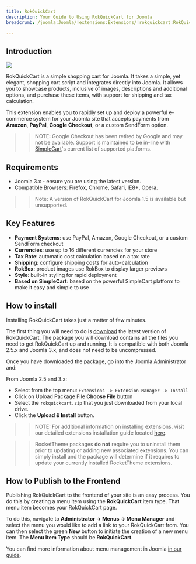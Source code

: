 ```yaml
---
title: RokQuickCart
description: Your Guide to Using RokQuickCart for Joomla
breadcrumb: /joomla:Joomla/!extensions:Extensions/!rokquickcart:RokQuickCart

---
```


Introduction
--------------

![][extension]

RokQuickCart is a simple shopping cart for Joomla. It takes a simple, yet elegant, shopping cart script and integrates directly into Joomla. It allows you to showcase products, inclusive of images, descriptions and additional options, and purchase these items, with support for shipping and tax calculation.

This extension enables you to rapidly set up and deploy a powerful e-commerce system for your Joomla site that accepts payments from **Amazon**, **PayPal**, **Google Checkout**, or a custom SendForm option.

>> NOTE: Google Checkout has been retired by Google and may not be available. Support is maintained to be in-line with [SimpleCart][simplecart]'s current list of supported platforms.

Requirements
------------

* Joomla 3.x - ensure you are using the latest version.
* Compatible Browsers: Firefox, Chrome, Safari, IE8+, Opera.

>> Note: A version of RokQuickCart for Joomla 1.5 is available but unsupported.

Key Features
-----

* **Payment Systems**: use PayPal, Amazon, Google Checkout, or a custom SendForm checkout
* **Currencies**: use up to 16 different currencies for your store
* **Tax Rate**: automatic cost calculation based on a tax rate
* **Shipping**: configure shipping costs for auto-calculation
* **RokBox**: product images use RokBox to display larger previews
* **Style**: built-in styling for rapid deployment
* **Based on SimpleCart**: based on the powerful SimpleCart platform to make it easy and simple to use

How to install
--------------

Installing RokQuickCart takes just a matter of few minutes.

The first thing you will need to do is [download][download] the latest version of RokQuickCart. The package you will download contains all the files you need to get RokQuickCart up and running. It is compatible with both Joomla 2.5.x and Joomla 3.x, and does not need to be uncompressed. 

Once you have downloaded the package, go into the Joomla Administrator and:

From Joomla 2.5 and 3.x:

* Select from the top menu: `Extensions -> Extension Manager -> Install`
* Click on Upload Package File **Choose File** button
* Select the `rokquickcart.zip` that you just downloaded from your local drive.
* Click the **Upload & Install** button.

>> NOTE: For additional information on installing extensions, visit our detailed extensions installation guide located [here][install].

>> RocketTheme packages **do not** require you to uninstall them prior to updating or adding new associated extensions. You can simply install and the package will determine if it requires to update your currently installed RocketTheme extensions.

How to Publish to the Frontend
-----

Publishing RokQuickCart to the frontend of your site is an easy process. You do this by creating a menu item using the **RokQuickCart** item type. That menu item becomes your RokQuickCart page.

To do this, navigate to **Administrator -> Menus -> Menu Manager** and select the menu you would like to add a link to your RokQuickCart from. You can then select the green **New** button to initiate the creation of a new menu item. The **Menu Item Type** should be **RokQuickCart**.

You can find more information about menu management in Joomla [in our guide][guide].

[download]: http://www.rockettheme.com/extensions-downloads/free/1112-rokquickcart
[install]: ../../platform/extensions.md#how-to-install-an-extension
[extension]: assets/rokquickcart.jpg
[guide]: ../../basic/menu_manager.md
[simplecart]: http://simplecartjs.org/